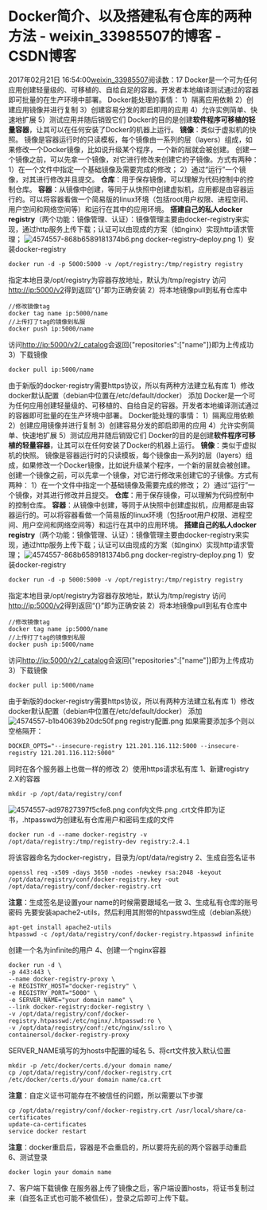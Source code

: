 # Docker简介、以及搭建私有仓库的两种方法 - weixin_33985507的博客 - CSDN博客
2017年02月21日 16:54:00[weixin_33985507](https://me.csdn.net/weixin_33985507)阅读数：17
Docker是一个可为任何应用创建轻量级的、可移植的、自给自足的容器。开发者本地编译测试通过的容器即可批量的在生产环境中部署。
Docker能处理的事情：
1）隔离应用依赖
2）创建应用镜像并进行复制
3）创建容易分发的即启即用的应用
4）允许实例简单、快速地扩展
5）测试应用并随后销毁它们
Docker的目的是创建**软件程序可移植的轻量容器**，让其可以在任何安装了Docker的机器上运行。
**镜像**：类似于虚拟机的快照。
镜像是容器运行时的只读模板，每个镜像由一系列的层（layers）组成，如果修改一个Docker镜像，比如说升级某个程序，一个新的层就会被创建。
创建一个镜像之前，可以先拿一个镜像，对它进行修改来创建它的子镜像。方式有两种：
1）在一个文件中指定一个基础镜像及需要完成的修改；
2）通过“运行”一个镜像，对其进行修改并且提交。
**仓库**：用于保存镜像，可以理解为代码控制中的控制仓库。
**容器**：从镜像中创建，等同于从快照中创建虚拟机，应用都是由容器运行的。可以将容器看做一个简易版的linux环境（包括root用户权限、进程空间、用户空间和网络空间等）和运行在其中的应用环境。
**搭建自己的私人docker registry**（两个功能：镜像管理、认证）：镜像管理主要由docker-registry来实现，通过http服务上传下载；认证可以由现成的方案（如nginx）实现http请求管理；
![4574557-868b6589181374b6.png](https://upload-images.jianshu.io/upload_images/4574557-868b6589181374b6.png)
docker-registry-deploy.png
1）安装docker-registry
```
docker run -d -p 5000:5000 -v /opt/registry:/tmp/registry registry
```
指定本地目录/opt/registry为容器存放地址，默认为/tmp/registry
访问[http://ip:5000/v2](https://link.jianshu.com?t=http://ip:5000/v2)得到返回“{}”即为正确安装
2）将本地镜像pull到私有仓库中
```
//修改镜像tag
docker tag name ip:5000/name
//上传打了tag的镜像到私服
docker push ip:5000/name
```
访问[http://ip:5000/v2/_catalog](https://link.jianshu.com?t=http://ip:5000/v2/_catalog)会返回{"repositories":["name"]}即为上传成功
3）下载镜像
```
docker pull ip:5000/name
```
由于新版的docker-registry需要https协议，所以有两种方法建立私有库
1）修改docker默认配置（debian中位置在/etc/default/docker）
添加
Docker是一个可为任何应用创建轻量级的、可移植的、自给自足的容器。开发者本地编译测试通过的容器即可批量的在生产环境中部署。
Docker能处理的事情：
1）隔离应用依赖
2）创建应用镜像并进行复制
3）创建容易分发的即启即用的应用
4）允许实例简单、快速地扩展
5）测试应用并随后销毁它们
Docker的目的是创建**软件程序可移植的轻量容器**，让其可以在任何安装了Docker的机器上运行。
**镜像**：类似于虚拟机的快照。
镜像是容器运行时的只读模板，每个镜像由一系列的层（layers）组成，如果修改一个Docker镜像，比如说升级某个程序，一个新的层就会被创建。
创建一个镜像之前，可以先拿一个镜像，对它进行修改来创建它的子镜像。方式有两种：
1）在一个文件中指定一个基础镜像及需要完成的修改；
2）通过“运行”一个镜像，对其进行修改并且提交。
**仓库**：用于保存镜像，可以理解为代码控制中的控制仓库。
**容器**：从镜像中创建，等同于从快照中创建虚拟机，应用都是由容器运行的。可以将容器看做一个简易版的linux环境（包括root用户权限、进程空间、用户空间和网络空间等）和运行在其中的应用环境。
**搭建自己的私人docker registry**（两个功能：镜像管理、认证）：镜像管理主要由docker-registry来实现，通过http服务上传下载；认证可以由现成的方案（如nginx）实现http请求管理；
![4574557-868b6589181374b6.png](https://upload-images.jianshu.io/upload_images/4574557-868b6589181374b6.png)
docker-registry-deploy.png
1）安装docker-registry
```
docker run -d -p 5000:5000 -v /opt/registry:/tmp/registry registry
```
指定本地目录/opt/registry为容器存放地址，默认为/tmp/registry
访问[http://ip:5000/v2](https://link.jianshu.com?t=http://ip:5000/v2)得到返回“{}”即为正确安装
2）将本地镜像pull到私有仓库中
```
//修改镜像tag
docker tag name ip:5000/name
//上传打了tag的镜像到私服
docker push ip:5000/name
```
访问[http://ip:5000/v2/_catalog](https://link.jianshu.com?t=http://ip:5000/v2/_catalog)会返回{"repositories":["name"]}即为上传成功
3）下载镜像
```
docker pull ip:5000/name
```
由于新版的docker-registry需要https协议，所以有两种方法建立私有库
1）修改docker默认配置（debian中位置在/etc/default/docker）
添加
![4574557-b1b40639b20dc50f.png](https://upload-images.jianshu.io/upload_images/4574557-b1b40639b20dc50f.png)
registry配置.png
如果需要添加多个则以空格隔开：
```
DOCKER_OPTS="--insecure-registry 121.201.116.112:5000 --insecure-registry 121.201.116.112:5000"
```
同时在各个服务器上也做一样的修改
2）使用https请求私有库
1、新建registry 2.X的容器
```
mkdir -p /opt/data/registry/conf
```
![4574557-ad97827397f5cfe8.png](https://upload-images.jianshu.io/upload_images/4574557-ad97827397f5cfe8.png)
conf内文件.png
.crt文件即为证书，.htpasswd为创建私有仓库用户和密码生成的文件
```
docker run -d --name docker-registry -v /opt/data/registry:/tmp/registry-dev registry:2.4.1
```
将该容器命名为docker-registry，目录为/opt/data/registry
2、生成自签名证书
```
openssl req -x509 -days 3650 -nodes -newkey rsa:2048 -keyout /opt/data/registry/conf/docker-registry.key -out /opt/data/registry/conf/docker-registry.crt
```
**注意**：生成签名是设置your name的时候需要跟域名一致
3、生成私有仓库的账号密码
先要安装apache2-utils，然后利用其附带的htpasswd生成（debian系统）
```
apt-get install apache2-utils
htpasswd -c /opt/data/registry/conf/docker-registry.htpasswd infinite
```
创建一个名为infinite的用户
4、创建一个nginx容器
```
docker run -d \
-p 443:443 \
--name docker-registry-proxy \
-e REGISTRY_HOST="docker-registry" \
-e REGISTRY_PORT="5000" \
-e SERVER_NAME="your domain name" \
--link docker-registry:docker-registry \
-v /opt/data/registry/conf/docker-registry.htpasswd:/etc/nginx/.htpasswd:ro \
-v /opt/data/registry/conf:/etc/nginx/ssl:ro \
containersol/docker-registry-proxy
```
SERVER_NAME填写的为hosts中配置的域名
5、将crt文件放入默认位置
```
mkdir -p /etc/docker/certs.d/your domain name/
cp /opt/data/registry/conf/docker-registry.crt /etc/docker/certs.d/your domain name/ca.crt
```
**注意**：自定义证书可能存在不被信任的问题，所以需要以下步骤
```
cp /opt/data/registry/conf/docker-registry.crt /usr/local/share/ca-certificates
update-ca-certificates
service docker restart
```
**注意**：docker重启后，容器是不会重启的，所以要将先前的两个容器手动重启
6、测试登录
```
docker login your domain name
```
7、客户端下载镜像
在服务器上传了镜像之后，客户端设置hosts，将证书复制过来（自签名正式也可能不被信任），登录之后即可上传下载。
